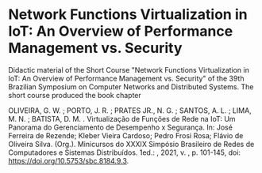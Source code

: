# Network Functions Virtualization in IoT: An Overview of Performance Management vs. Security 

Didactic material of the Short Course "Network Functions Virtualization in IoT: An Overview of Performance Management vs. Security" of the 39th Brazilian Symposium on Computer Networks and Distributed Systems. The short course produced the book chapter

OLIVEIRA, G. W. ; PORTO, J. R. ; PRATES JR., N. G. ; SANTOS, A. L. ; LIMA, M. N. ; BATISTA, D. M. . Virtualização de Funções de Rede na IoT: Um Panorama do Gerenciamento de Desempenho x Segurança. In: José Ferreira de Rezende; Kleber Vieira Cardoso; Pedro Frosi Rosa; Flávio de Oliveira Silva. (Org.). Minicursos do XXXIX Simpósio Brasileiro de Redes de Computadores e Sistemas Distribuídos. 1ed.: , 2021, v. , p. 101-145, doi: https://doi.org/10.5753/sbc.8184.9.3.
